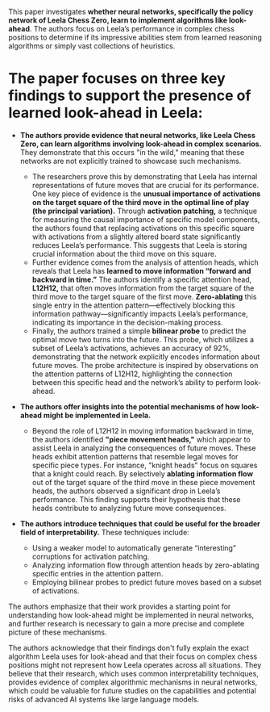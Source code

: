 This paper investigates **whether neural networks, specifically the policy network of Leela Chess Zero, learn to implement algorithms like look-ahead**. The authors focus on Leela’s performance in complex chess positions to determine if its impressive abilities stem from learned reasoning algorithms or simply vast collections of heuristics.

The paper focuses on three key findings to support the presence of learned look-ahead in Leela:
==================================================================

- **The authors provide evidence that neural networks, like Leela Chess Zero, can learn algorithms involving look-ahead in complex scenarios.** They demonstrate that this occurs "in the wild," meaning that these networks are not explicitly trained to showcase such mechanisms.
    
    - The researchers prove this by demonstrating that Leela has internal representations of future moves that are crucial for its performance. One key piece of evidence is the **unusual importance of activations on the target square of the third move in the optimal line of play (the principal variation).** Through **activation patching,** a technique for measuring the causal importance of specific model components, the authors found that replacing activations on this specific square with activations from a slightly altered board state significantly reduces Leela’s performance. This suggests that Leela is storing crucial information about the third move on this square.
    - Further evidence comes from the analysis of attention heads, which reveals that Leela has **learned to move information “forward and backward in time.”** The authors identify a specific attention head, **L12H12,** that often moves information from the target square of the third move to the target square of the first move. **Zero-ablating** this single entry in the attention pattern—effectively blocking this information pathway—significantly impacts Leela’s performance, indicating its importance in the decision-making process.
    - Finally, the authors trained a simple **bilinear probe** to predict the optimal move two turns into the future. This probe, which utilizes a subset of Leela’s activations, achieves an accuracy of 92%, demonstrating that the network explicitly encodes information about future moves. The probe architecture is inspired by observations on the attention patterns of L12H12, highlighting the connection between this specific head and the network’s ability to perform look-ahead.
- **The authors offer insights into the potential mechanisms of how look-ahead might be implemented in Leela.**
    
    - Beyond the role of L12H12 in moving information backward in time, the authors identified **"piece movement heads,"** which appear to assist Leela in analyzing the consequences of future moves. These heads exhibit attention patterns that resemble legal moves for specific piece types. For instance, "knight heads" focus on squares that a knight could reach. By selectively **ablating information flow** out of the target square of the third move in these piece movement heads, the authors observed a significant drop in Leela’s performance. This finding supports their hypothesis that these heads contribute to analyzing future move consequences.
- **The authors introduce techniques that could be useful for the broader field of interpretability.** These techniques include:
    
    - Using a weaker model to automatically generate “interesting” corruptions for activation patching.
    - Analyzing information flow through attention heads by zero-ablating specific entries in the attention pattern.
    - Employing bilinear probes to predict future moves based on a subset of activations.

The authors emphasize that their work provides a starting point for understanding how look-ahead might be implemented in neural networks, and further research is necessary to gain a more precise and complete picture of these mechanisms.

The authors acknowledge that their findings don't fully explain the exact algorithm Leela uses for look-ahead and that their focus on complex chess positions might not represent how Leela operates across all situations. They believe that their research, which uses common interpretability techniques, provides evidence of complex algorithmic mechanisms in neural networks, which could be valuable for future studies on the capabilities and potential risks of advanced AI systems like large language models.